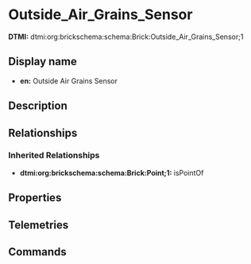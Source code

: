 # Outside_Air_Grains_Sensor
**DTMI:** dtmi:org:brickschema:schema:Brick:Outside_Air_Grains_Sensor;1
## Display name
- **en:** Outside Air Grains Sensor
## Description
## Relationships
### Inherited Relationships
* **dtmi:org:brickschema:schema:Brick:Point;1:** isPointOf
## Properties
## Telemetries
## Commands
